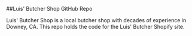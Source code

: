 ##Luis' Butcher Shop GitHub Repo

Luis' Butcher Shop is a local butcher shop with decades of experience in Downey, CA.
This repo holds the code for the Luis' Butcher Shopify site.